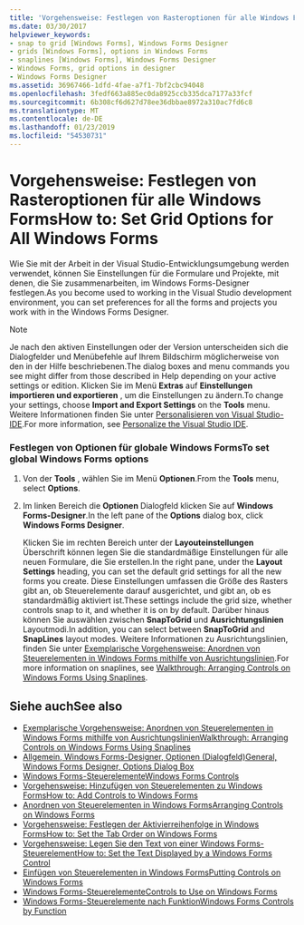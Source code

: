```yaml
---
title: 'Vorgehensweise: Festlegen von Rasteroptionen für alle Windows Forms'
ms.date: 03/30/2017
helpviewer_keywords:
- snap to grid [Windows Forms], Windows Forms Designer
- grids [Windows Forms], options in Windows Forms
- snaplines [Windows Forms], Windows Forms Designer
- Windows Forms, grid options in designer
- Windows Forms Designer
ms.assetid: 36967466-1dfd-4fae-a7f1-7bf2cbc94048
ms.openlocfilehash: 3fedf663a885ec0da8925ccb335dca7177a33fcf
ms.sourcegitcommit: 6b308cf6d627d78ee36dbbae8972a310ac7fd6c8
ms.translationtype: MT
ms.contentlocale: de-DE
ms.lasthandoff: 01/23/2019
ms.locfileid: "54530731"
---
```

# <a name="how-to-set-grid-options-for-all-windows-forms"></a><span data-ttu-id="8aac8-102">Vorgehensweise: Festlegen von Rasteroptionen für alle Windows Forms</span><span class="sxs-lookup"><span data-stu-id="8aac8-102">How to: Set Grid Options for All Windows Forms</span></span>
<span data-ttu-id="8aac8-103">Wie Sie mit der Arbeit in der Visual Studio-Entwicklungsumgebung werden verwendet, können Sie Einstellungen für die Formulare und Projekte, mit denen, die Sie zusammenarbeiten, im Windows Forms-Designer festlegen.</span><span class="sxs-lookup"><span data-stu-id="8aac8-103">As you become used to working in the Visual Studio development environment, you can set preferences for all the forms and projects you work with in the Windows Forms Designer.</span></span>  
  
> [!NOTE]
>  <span data-ttu-id="8aac8-104">Je nach den aktiven Einstellungen oder der Version unterscheiden sich die Dialogfelder und Menübefehle auf Ihrem Bildschirm möglicherweise von den in der Hilfe beschriebenen.</span><span class="sxs-lookup"><span data-stu-id="8aac8-104">The dialog boxes and menu commands you see might differ from those described in Help depending on your active settings or edition.</span></span> <span data-ttu-id="8aac8-105">Klicken Sie im Menü **Extras** auf **Einstellungen importieren und exportieren** , um die Einstellungen zu ändern.</span><span class="sxs-lookup"><span data-stu-id="8aac8-105">To change your settings, choose **Import and Export Settings** on the **Tools** menu.</span></span> <span data-ttu-id="8aac8-106">Weitere Informationen finden Sie unter [Personalisieren von Visual Studio-IDE](/visualstudio/ide/personalizing-the-visual-studio-ide).</span><span class="sxs-lookup"><span data-stu-id="8aac8-106">For more information, see [Personalize the Visual Studio IDE](/visualstudio/ide/personalizing-the-visual-studio-ide).</span></span>  
  
### <a name="to-set-global-windows-forms-options"></a><span data-ttu-id="8aac8-107">Festlegen von Optionen für globale Windows Forms</span><span class="sxs-lookup"><span data-stu-id="8aac8-107">To set global Windows Forms options</span></span>  
  
1.  <span data-ttu-id="8aac8-108">Von der **Tools** , wählen Sie im Menü **Optionen**.</span><span class="sxs-lookup"><span data-stu-id="8aac8-108">From the **Tools** menu, select **Options**.</span></span>  
  
2.  <span data-ttu-id="8aac8-109">Im linken Bereich die **Optionen** Dialogfeld klicken Sie auf **Windows Forms-Designer**.</span><span class="sxs-lookup"><span data-stu-id="8aac8-109">In the left pane of the **Options** dialog box, click **Windows Forms Designer**.</span></span>  
  
     <span data-ttu-id="8aac8-110">Klicken Sie im rechten Bereich unter der **Layouteinstellungen** Überschrift können legen Sie die standardmäßige Einstellungen für alle neuen Formulare, die Sie erstellen.</span><span class="sxs-lookup"><span data-stu-id="8aac8-110">In the right pane, under the **Layout Settings** heading, you can set the default grid settings for all the new forms you create.</span></span> <span data-ttu-id="8aac8-111">Diese Einstellungen umfassen die Größe des Rasters gibt an, ob Steuerelemente darauf ausgerichtet, und gibt an, ob es standardmäßig aktiviert ist.</span><span class="sxs-lookup"><span data-stu-id="8aac8-111">These settings include the grid size, whether controls snap to it, and whether it is on by default.</span></span> <span data-ttu-id="8aac8-112">Darüber hinaus können Sie auswählen zwischen **SnapToGrid** und **Ausrichtungslinien** Layoutmodi.</span><span class="sxs-lookup"><span data-stu-id="8aac8-112">In addition, you can select between **SnapToGrid** and **SnapLines** layout modes.</span></span> <span data-ttu-id="8aac8-113">Weitere Informationen zu Ausrichtungslinien, finden Sie unter [Exemplarische Vorgehensweise: Anordnen von Steuerelementen in Windows Forms mithilfe von Ausrichtungslinien](../../../../docs/framework/winforms/controls/walkthrough-arranging-controls-on-windows-forms-using-snaplines.md).</span><span class="sxs-lookup"><span data-stu-id="8aac8-113">For more information on snaplines, see [Walkthrough: Arranging Controls on Windows Forms Using Snaplines](../../../../docs/framework/winforms/controls/walkthrough-arranging-controls-on-windows-forms-using-snaplines.md).</span></span>  
  
## <a name="see-also"></a><span data-ttu-id="8aac8-114">Siehe auch</span><span class="sxs-lookup"><span data-stu-id="8aac8-114">See also</span></span>
- [<span data-ttu-id="8aac8-115">Exemplarische Vorgehensweise: Anordnen von Steuerelementen in Windows Forms mithilfe von Ausrichtungslinien</span><span class="sxs-lookup"><span data-stu-id="8aac8-115">Walkthrough: Arranging Controls on Windows Forms Using Snaplines</span></span>](../../../../docs/framework/winforms/controls/walkthrough-arranging-controls-on-windows-forms-using-snaplines.md)
- [<span data-ttu-id="8aac8-116">Allgemein, Windows Forms-Designer, Optionen (Dialogfeld)</span><span class="sxs-lookup"><span data-stu-id="8aac8-116">General, Windows Forms Designer, Options Dialog Box</span></span>](https://msdn.microsoft.com/library/8dd170af-72f0-4212-b04b-034ceee92834)
- [<span data-ttu-id="8aac8-117">Windows Forms-Steuerelemente</span><span class="sxs-lookup"><span data-stu-id="8aac8-117">Windows Forms Controls</span></span>](../../../../docs/framework/winforms/controls/index.md)
- [<span data-ttu-id="8aac8-118">Vorgehensweise: Hinzufügen von Steuerelementen zu Windows Forms</span><span class="sxs-lookup"><span data-stu-id="8aac8-118">How to: Add Controls to Windows Forms</span></span>](../../../../docs/framework/winforms/controls/how-to-add-controls-to-windows-forms.md)
- [<span data-ttu-id="8aac8-119">Anordnen von Steuerelementen in Windows Forms</span><span class="sxs-lookup"><span data-stu-id="8aac8-119">Arranging Controls on Windows Forms</span></span>](../../../../docs/framework/winforms/controls/arranging-controls-on-windows-forms.md)
- [<span data-ttu-id="8aac8-120">Vorgehensweise: Festlegen der Aktivierreihenfolge in Windows Forms</span><span class="sxs-lookup"><span data-stu-id="8aac8-120">How to: Set the Tab Order on Windows Forms</span></span>](../../../../docs/framework/winforms/controls/how-to-set-the-tab-order-on-windows-forms.md)
- [<span data-ttu-id="8aac8-121">Vorgehensweise: Legen Sie den Text von einer Windows Forms-Steuerelement</span><span class="sxs-lookup"><span data-stu-id="8aac8-121">How to: Set the Text Displayed by a Windows Forms Control</span></span>](../../../../docs/framework/winforms/controls/how-to-set-the-text-displayed-by-a-windows-forms-control.md)
- [<span data-ttu-id="8aac8-122">Einfügen von Steuerelementen in Windows Forms</span><span class="sxs-lookup"><span data-stu-id="8aac8-122">Putting Controls on Windows Forms</span></span>](../../../../docs/framework/winforms/controls/putting-controls-on-windows-forms.md)
- [<span data-ttu-id="8aac8-123">Windows Forms-Steuerelemente</span><span class="sxs-lookup"><span data-stu-id="8aac8-123">Controls to Use on Windows Forms</span></span>](../../../../docs/framework/winforms/controls/controls-to-use-on-windows-forms.md)
- [<span data-ttu-id="8aac8-124">Windows Forms-Steuerelemente nach Funktion</span><span class="sxs-lookup"><span data-stu-id="8aac8-124">Windows Forms Controls by Function</span></span>](../../../../docs/framework/winforms/controls/windows-forms-controls-by-function.md)
